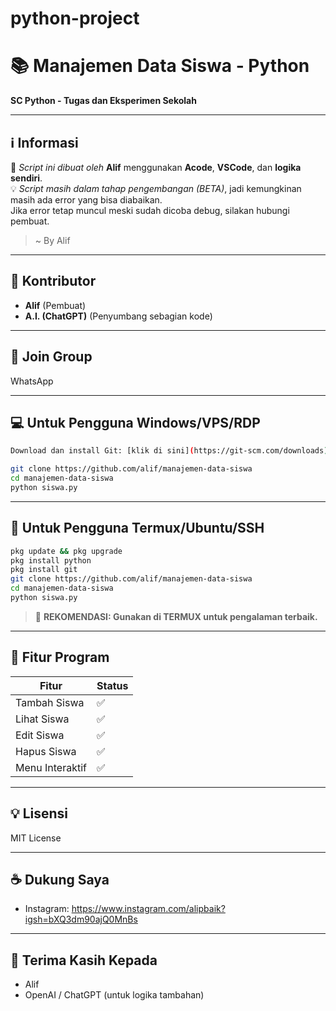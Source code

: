 # python-project
# 📚 Manajemen Data Siswa - Python

**SC Python - Tugas dan Eksperimen Sekolah**

---

## ℹ️ Informasi
📌 *Script ini dibuat oleh* **Alif** menggunakan **Acode**, **VSCode**, dan **logika sendiri**.  
💡 *Script masih dalam tahap pengembangan (BETA)*, jadi kemungkinan masih ada error yang bisa diabaikan.  
Jika error tetap muncul meski sudah dicoba debug, silakan hubungi pembuat.

> ~ By Alif

---

## 👤 Kontributor
- **Alif** (Pembuat)
- **A.I. (ChatGPT)** (Penyumbang sebagian kode)

---

## 🔗 Join Group
WhatsApp 

---

## 💻 Untuk Pengguna Windows/VPS/RDP
```bash
Download dan install Git: [klik di sini](https://git-scm.com/downloads)

git clone https://github.com/alif/manajemen-data-siswa
cd manajemen-data-siswa
python siswa.py
````

---

## 📲 Untuk Pengguna Termux/Ubuntu/SSH

```bash
pkg update && pkg upgrade
pkg install python
pkg install git
git clone https://github.com/alif/manajemen-data-siswa
cd manajemen-data-siswa
python siswa.py
```

> 📌 **REKOMENDASI: Gunakan di TERMUX untuk pengalaman terbaik.**

---

## 🧠 Fitur Program

| Fitur           | Status |
| --------------- | ------ |
| Tambah Siswa    | ✅      |
| Lihat Siswa     | ✅      |
| Edit Siswa      | ✅      |
| Hapus Siswa     | ✅      |
| Menu Interaktif | ✅      |

---

## 💡 Lisensi

MIT License

---

## ☕ Dukung Saya

* Instagram: https://www.instagram.com/alipbaik?igsh=bXQ3dm90ajQ0MnBs

---

## 🙏 Terima Kasih Kepada

* Alif
* OpenAI / ChatGPT (untuk logika tambahan)

```

